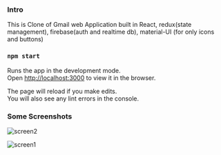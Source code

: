 ### Intro
This is Clone of Gmail web Application built in React, redux(state management), firebase(auth and realtime db), material-UI (for only icons and buttons)

### `npm start`

Runs the app in the development mode.<br />
Open [http://localhost:3000](http://localhost:3000) to view it in the browser.

The page will reload if you make edits.<br />
You will also see any lint errors in the console.

### Some Screenshots


![screen2](https://user-images.githubusercontent.com/68134403/144436124-f3664534-e5a1-4324-a50e-ff38b8c79802.png)


![screen1](https://user-images.githubusercontent.com/68134403/144436153-f20419fb-7075-4bbd-b80f-327fd1d0a0f5.png)
